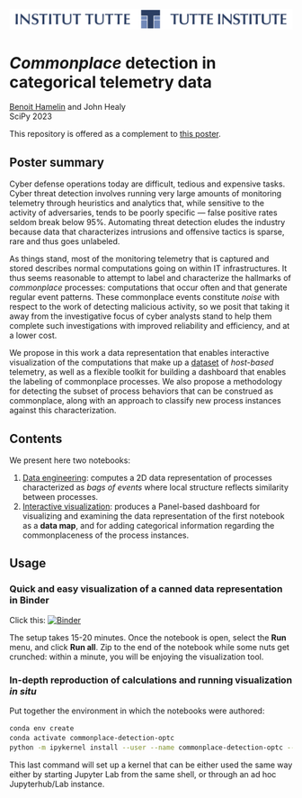 ![](https://github.com/TutteInstitute/.github/raw/main/profile/images/tutte-long.png)

# *Commonplace* detection in categorical telemetry data

[Benoit Hamelin](mailto:benoit.hamelin@cyber.gc.ca) and John Healy<br>
SciPy 2023

This repository is offered as a complement to [this poster](https://drive.google.com/file/d/1ZijF656jj7x8AobIypdyQErn0hXOpIFU/view?usp=sharing).

## Poster summary

Cyber defense operations today are difficult, tedious and expensive tasks.
Cyber threat detection involves running very large amounts of monitoring telemetry through heuristics and analytics that, while sensitive to the activity of adversaries, tends to be poorly specific &mdash; false positive rates seldom break below 95%.
Automating threat detection eludes the industry because data that characterizes intrusions and offensive tactics is sparse, rare and thus goes unlabeled.

As things stand, most of the monitoring telemetry that is captured and stored describes normal computations going on within IT infrastructures.
It thus seems reasonable to attempt to label and characterize the hallmarks of *commonplace* processes:
computations that occur often and that generate regular event patterns.
These commonplace events constitute *noise* with respect to the work of detecting malicious activity,
so we posit that taking it away from the investigative focus of cyber analysts stand to help them complete such investigations with improved reliability and efficiency, and at a lower cost.

We propose in this work a data representation that enables interactive visualization of the computations that make up a [dataset](https://github.com/FiveDirections/OpTC-data) of *host-based* telemetry, as well as a flexible toolkit for building a dashboard that enables the labeling of commonplace processes.
We also propose a methodology for detecting the subset of process behaviors that can be construed as commonplace, along with an approach to classify new process instances against this characterization.

## Contents

We present here two notebooks:

1. [Data engineering](01%20Data%20Engineering.ipynb): computes a 2D data representation of processes characterized as *bags of events* where local structure reflects similarity between processes.
1. [Interactive visualization](02%20Interactive%20visualization.ipynb): produces a Panel-based dashboard for visualizing and examining the data representation of the first notebook as a **data map**, and for adding categorical information regarding the commonplaceness of the process instances.

## Usage

### Quick and easy visualization of a canned data representation in Binder

Click this: [![Binder](https://mybinder.org/badge_logo.svg)](https://mybinder.org/v2/gh/tutteinstitute/scipy2023/HEAD?labpath=02%20Interactive%20visualization.ipynb)

The setup takes 15-20 minutes.
Once the notebook is open, select the **Run** menu, and click **Run all**.
Zip to the end of the notebook while some nuts get crunched:
within a minute, you will be enjoying the visualization tool.

### In-depth reproduction of calculations and running visualization *in situ*

Put together the environment in which the notebooks were authored:

```sh
conda env create
conda activate commonplace-detection-optc
python -m ipykernel install --user --name commonplace-detection-optc --display-name 'Commonplace detection in categorical telemetry data'
```

This last command will set up a kernel that can be either used the same way either by starting Jupyter Lab from the same shell, or through an ad hoc Jupyterhub/Lab instance.

